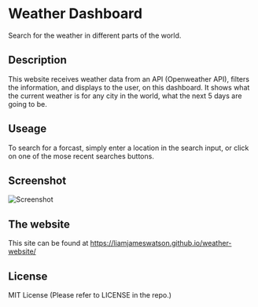 # Weather Dashboard

Search for the weather in different parts of the world.

## Description

This website receives weather data from an API (Openweather API), filters the information, and displays to the user, on this dashboard. It shows what the current weather is for any city in the world, what the next 5 days are going to be.

## Useage

To search for a forcast, simply enter a location in the search input, or click on one of the mose recent searches buttons.

## Screenshot

![Screenshot](./assets/screenshot.png)

## The website

This site can be found at https://liamjameswatson.github.io/weather-website/

## License

MIT License (Please refer to LICENSE in the repo.)
